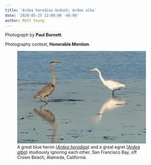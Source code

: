 ```yaml
---
title: 'Ardea herodias &ndash; Ardea alba'
date: '2020-05-25 12:00:00 -06:00'
author: Matt Young
---
```


Photograph by **Paul Burnett**.

Photography contest, **Honorable Mention**.

<figure>
<img src="/uploads/2020/Burnett.Heron.Egret.jpg" alt="Heron and egret"/>
<figcaption>A great blue heron (<i><a href="https://en.wikipedia.org/wiki/Great_blue_heron">Ardea herodias</a></i>) and a great egret (<i><a href="https://en.wikipedia.org/wiki/Great_egret">Ardea alba</a></i>)
studiously ignoring each other. San Francisco Bay, off Crown Beach, Alameda, California.
</figcaption>
</figure>
